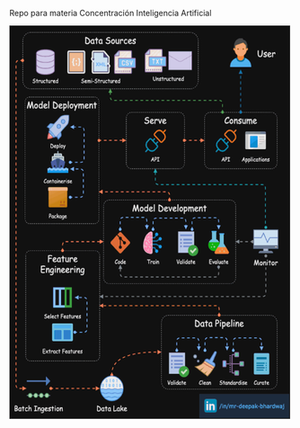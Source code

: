 Repo para materia Concentración Inteligencia Artificial

<p style="align: center">
<img src="https://github.com/feraranas/Concentracion-Inteligencia-Artificial/blob/main/Recursos/ML-Pipeline.gif" width="500" height="700" />
</p>

